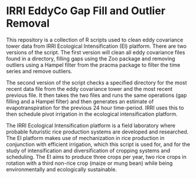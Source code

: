 IRRI EddyCo Gap Fill and Outlier Removal
========================================

This repository is a collection of R scripts used to clean eddy covariance tower data from IRRI Ecological Intensification (EI) platform. There are two versions of the script. The first version will clean all eddy covariance files found in a directory, filling gaps using the Zoo package and removing outliers using a Hampel filter from the pracma package to filter the time series and remove outliers.

The second version of the script checks a specified directory for the most recent data file from the eddy covariance tower and the most recent previous file. It then takes the two files and runs the same operations (gap filling and a Hampel filter) and then generates an estimate of evapotranspiration for the previous 24 hour time-period. IRRI uses this to then schedule pivot irrigation in the ecological intensification platform.

The IRRI Ecological Intensification platform is a field laboratory where probable futuristic rice production systems are developed and researched. The EI platform makes use of mechanization in rice production in conjunction with efficient irrigation, which this script is used for, and for the study of intensification and diversification of cropping systems and scheduling. The EI aims to produce three crops per year, two rice crops in rotation with a third non-rice crop (maize or mung bean) while being environmentally and ecologically sustainable.
